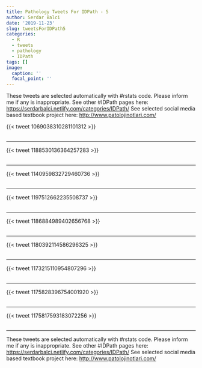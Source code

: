 ```yaml
---
title: Pathology Tweets For IDPath - 5
author: Serdar Balci
date: '2019-11-23'
slug: tweetsForIDPath5
categories:
  - R
  - tweets
  - pathology
  - IDPath
tags: []
image:
  caption: ''
  focal_point: ''
---
```



These tweets are selected automatically with #rstats code. Please inform me if any is inappropriate.
See other #IDPath pages here: https://serdarbalci.netlify.com/categories/IDPath/ 
See selected social media based textbook project here: http://www.patolojinotlari.com/

{{< tweet 1069038310281101312 >}}
<br>
<br>
<hr>
{{< tweet 1188530136364257283 >}}
<br>
<br>
<hr>
{{< tweet 1140959832729460736 >}}
<br>
<br>
<hr>
{{< tweet 1197512662235508737 >}}
<br>
<br>
<hr>
{{< tweet 1186884989402656768 >}}
<br>
<br>
<hr>
{{< tweet 1180392114586296325 >}}
<br>
<br>
<hr>
{{< tweet 1173215110954807296 >}}
<br>
<br>
<hr>
{{< tweet 1175828396754001920 >}}
<br>
<br>
<hr>
{{< tweet 1175817593183072256 >}}
<br>
<br>
<hr>


These tweets are selected automatically with #rstats code. Please inform me if any is inappropriate.
See other #IDPath pages here: https://serdarbalci.netlify.com/categories/IDPath/ 
See selected social media based textbook project here: http://www.patolojinotlari.com/
